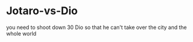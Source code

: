 # Jotaro-vs-Dio
you need to shoot down 30 Dio so that he can't take over the city and the whole world
